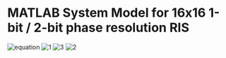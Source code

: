 # MATLAB System Model for 16x16 1-bit / 2-bit phase resolution RIS 
![equation](https://github.com/toarjunmenonk/RIS/assets/54214979/e179cc53-c897-41a8-bde9-ec760d26fbc9)
![1](https://github.com/toarjunmenonk/RIS/assets/54214979/76026589-6494-4d17-8d07-2f5e788320ea)
![3](https://github.com/toarjunmenonk/RIS/assets/54214979/83e5b113-f1c2-4ef4-a8c2-d99eaa9c1894)
![2](https://github.com/toarjunmenonk/RIS/assets/54214979/d6258d3a-024a-4cd6-9db8-24b2d187309b)

